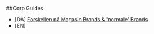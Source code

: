 ##Corp Guides
+ [DA] [Forskellen på Magasin Brands & 'normale' Brands](../master/BenjaminMedia/WP-Guides/blob/master/corp/diff-mag-brand/Show%20Custom%20Fields/da-vis-custom-fields.md)
+ [EN] 